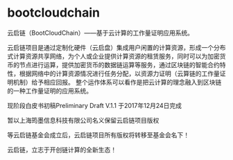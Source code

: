# bootcloudchain

云启链（BootCloudChain）——基于云计算的工作量证明应用系统。

云启链项目是通过定制化硬件（云启盘）集成用户闲置的计算资源，形成一个分布式计算资源共享网络，为个人或企业提供计算资源的租赁服务，同时可以为加密货币的节点进行运算，提供加密货币的数据链运算等服务，通过区块链的智能合约特性，根据网络中的计算资源情况进行任务分配，以资源力证明（云算链的工作量证明机制）给予相应回报。
整个运作体系可以看作是把云计算的理念融入到区块链的一种工作量证明的应用系统。

现阶段白皮书初稿Preliminary Draft V.1.1 于2017年12月24日完成

暂以上海筠墨信息科技有限公司名义保留云启链项目版权

等云启链基金会成立后，云启链项目所有版权将转移至基金会名下！

云启链，立志于开创链计算的全新生态！

